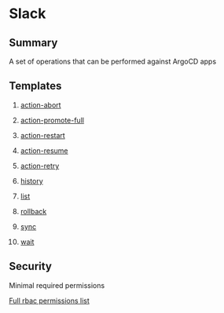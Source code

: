 # Slack

## Summary

A set of operations that can be performed against ArgoCD apps

## Templates

1. [action-abort](https://github.com/codefresh-io/argo-hub/blob/main/workflows/argocd/versions/0.0.1/docs/action-abort.md)

1. [action-promote-full](https://github.com/codefresh-io/argo-hub/blob/main/workflows/argocd/versions/0.0.1/docs/action-promote-full.md)

1. [action-restart](https://github.com/codefresh-io/argo-hub/blob/main/workflows/argocd/versions/0.0.1/docs/action-restart.md)

1. [action-resume](https://github.com/codefresh-io/argo-hub/blob/main/workflows/argocd/versions/0.0.1/docs/action-resume.md)

1. [action-retry](https://github.com/codefresh-io/argo-hub/blob/main/workflows/argocd/versions/0.0.1/docs/action-retry.md)

1. [history](https://github.com/codefresh-io/argo-hub/blob/main/workflows/argocd/versions/0.0.1/docs/history.md)

1. [list](https://github.com/codefresh-io/argo-hub/blob/main/workflows/argocd/versions/0.0.1/docs/list.md)

1. [rollback](https://github.com/codefresh-io/argo-hub/blob/main/workflows/argocd/versions/0.0.1/docs/rollback.md)

1. [sync](https://github.com/codefresh-io/argo-hub/blob/main/workflows/argocd/versions/0.0.1/docs/sync.md)

1. [wait](https://github.com/codefresh-io/argo-hub/blob/main/workflows/argocd/versions/0.0.1/docs/wait.md)

## Security

Minimal required permissions

[Full rbac permissions list](https://github.com/codefresh-io/argo-hub/blob/main/workflows/argocd/versions/0.0.1/rbac.yaml)
